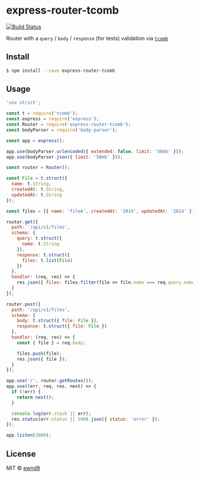 # express-router-tcomb

[![Build Status](https://travis-ci.org/ewnd9/express-router-tcomb.svg?branch=master)](https://travis-ci.org/ewnd9/express-router-tcomb)

Router with a `query` / `body` / `response` (for tests) validation via [`tcomb`](https://github.com/gcanti/tcomb)

## Install

```sh
$ npm install --save express-router-tcomb
```

## Usage

```js
'use strict';

const t = require('tcomb');
const express = require('express');
const Router = require('express-router-tcomb');
const bodyParser = require('body-parser');

const app = express();

app.use(bodyParser.urlencoded({ extended: false, limit: '50mb' }));
app.use(bodyParser.json({ limit: '50mb' }));

const router = Router();

const File = t.struct({
  name: t.String,
  createdAt: t.String,
  updatedAt: t.String
});

const files = [{ name: 'fileA', createdAt: '2014', updatedAt: '2014' }];

router.get({
  path: '/api/v1/files',
  schema: {
    query: t.struct({
      name: t.String
    }),
    response: t.struct({
      files: t.list(File)
    })
  },
  handler: (req, res) => {
    res.json({ files: files.filter(file => file.name === req.query.name) });
  }
});

router.post({
  path: '/api/v1/files',
  schema: {
    body: t.struct({ file: File }),
    response: t.struct({ file: File })
  },
  handler: (req, res) => {
    const { file } = req.body;

    files.push(file);
    res.json({ file });
  }
});

app.use('/', router.getRoutes());
app.use((err, req, res, next) => {
  if (!err) {
    return next();
  }

  console.log(err.stack || err);
  res.status(err.status || 500).json({ status: 'error' });
});

app.listen(3000);
```

## License

MIT © [ewnd9](http://ewnd9.com)
